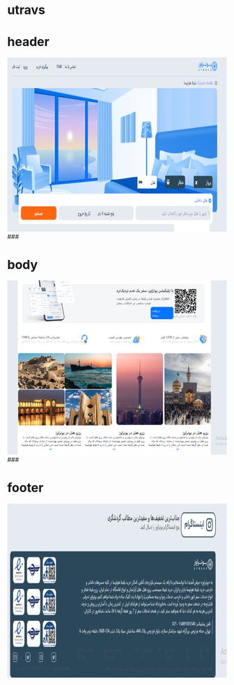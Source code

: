 <h1 align="left">utravs</h1>

###
<h1 align="left">header</h1>
<div align="center">
  <img height="400" src="https://raw.githubusercontent.com/mohamadhoseinnozaridev/utravs/main/image/page_hader.PNG"  />
</div>
###
<h1 align="left">body</h1>
<div align="center">
  <img height="400" src="https://raw.githubusercontent.com/mohamadhoseinnozaridev/utravs/main/image/page_body.PNG"  />
</div>
###
<h1 align="left">footer</h1>
<div align="center">
  <img height="400" src="https://raw.githubusercontent.com/mohamadhoseinnozaridev/utravs/main/image/page_footer.PNG"  />
</div>